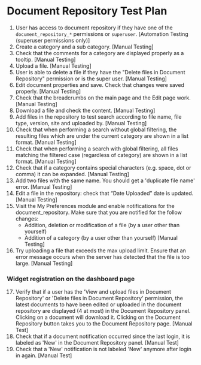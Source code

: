 # Document Repository Test Plan

1. User has access to document repository if they have one of the `document_repository_*` permissions or `superuser`.
   [Automation Testing (superuser permissions only)]
2. Create a category and a sub category.
   [Manual Testing]
3. Check that the comments for a category are displayed properly as a tooltip.
   [Manual Testing]
4. Upload a file.
   [Manual Testing]
5. User is able to delete a file if they have the "Delete files in Document Repository" permission or is the super user.
   [Manual Testing]
6. Edit document properties and save. Check that changes were saved properly.
   [Manual Testing]
7. Check that the breadcrumbs on the main page and the Edit page work.
   [Manual Testing]
8. Download a file and check the content.
   [Manual Testing]
9. Add files in the repository to test search according to file name, file type, version, site and uploaded by.
   [Manual Testing]
10. Check that when performing a search without global filtering, the resulting files which are under the current category are shown in a list format. 
   [Manual Testing]
11. Check that when performing a search with global filtering, all files matching the filtered case 
   (regardless of category) are shown in a list format. 
   [Manual Testing]
12. Check that if a category contains special characters (e.g. space, dot or comma) it can be expanded.
   [Manual Testing]
13. Add two files with the same name. You should get a 'duplicate file name' error.
   [Manual Testing]
14. Edit a file in the repository: check that “Date Uploaded” date is updated.
    [Manual Testing]
15. Visit the My Preferences module and enable notifications for the document_repository.
    Make sure that you are notified for the follow changes:
       - Addition, deletion or modification of a file (by a user other than yourself)
       - Addition of a category (by a user other than yourself)
    [Manual Testing]
16. Try uploading a file that exceeds the max upload limit. Ensure that an error message occurs
    when the server has detected that the file is too large.
    [Manual Testing]

### Widget registration on the dashboard page

17. Verify that if a user has the 'View and upload files in Document Repository' or 'Delete files in Document Repository' 
    permission, the latest documents to have been edited or uploaded in the document repository are displayed (4 at most) 
    in the Document Repository panel. Clicking on a document will download it. Clicking on the Document
    Repository button takes you to the Document Repository page.
    [Manual Test]
18. Check that if a document notification occurred since the last login, it is labeled as 'New' in the Document Repository panel. [Manual Test]
19. Check that a 'New' notification is not labeled 'New' anymore after login in again. [Manual Test]

